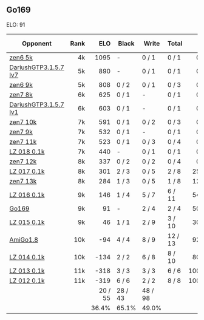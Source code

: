 ## Go169 ##

ELO: 91

Opponent | Rank | ELO | Black | Write | Total | Win rate
---------|-----:|----:|-------|-------|-------|-------:
[zen6 5k](zen6%205k.md) | 4k | 1095 | - | 0 / 1 | 0 / 1 | 0.0%
[DariushGTP3.1.5.7 lv7](DariushGTP3.1.5.7%20lv7.md) | 5k | 890 | - | 0 / 1 | 0 / 1 | 0.0%
[zen6 9k](zen6%209k.md) | 5k | 808 | 0 / 2 | 0 / 1 | 0 / 3 | 0.0%
[zen7 8k](zen7%208k.md) | 6k | 625 | 0 / 1 | - | 0 / 1 | 0.0%
[DariushGTP3.1.5.7 lv1](DariushGTP3.1.5.7%20lv1.md) | 6k | 603 | 0 / 1 | - | 0 / 1 | 0.0%
[zen7 10k](zen7%2010k.md) | 7k | 591 | 0 / 1 | 0 / 2 | 0 / 3 | 0.0%
[zen7 9k](zen7%209k.md) | 7k | 532 | 0 / 1 | - | 0 / 1 | 0.0%
[zen7 11k](zen7%2011k.md) | 7k | 523 | 0 / 1 | 0 / 3 | 0 / 4 | 0.0%
[LZ 018 0.1k](LZ%20018%200.1k.md) | 7k | 440 | - | 0 / 1 | 0 / 1 | 0.0%
[zen7 12k](zen7%2012k.md) | 8k | 337 | 0 / 2 | 0 / 2 | 0 / 4 | 0.0%
[LZ 017 0.1k](LZ%20017%200.1k.md) | 8k | 301 | 2 / 3 | 0 / 5 | 2 / 8 | 25.0%
[zen7 13k](zen7%2013k.md) | 8k | 284 | 1 / 3 | 0 / 5 | 1 / 8 | 12.5%
[LZ 016 0.1k](LZ%20016%200.1k.md) | 9k | 146 | 1 / 4 | 5 / 7 | 6 / 11 | 54.5%
[Go169](Go169.md) | 9k | 91 | - | 2 / 4 | 2 / 4 | 50.0%
[LZ 015 0.1k](LZ%20015%200.1k.md) | 9k | 46 | 1 / 1 | 2 / 9 | 3 / 10 | 30.0%
[AmiGo1.8](AmiGo1.8.md) | 10k | -94 | 4 / 4 | 8 / 9 | 12 / 13 | 92.3%
[LZ 014 0.1k](LZ%20014%200.1k.md) | 10k | -134 | 2 / 2 | 6 / 8 | 8 / 10 | 80.0%
[LZ 013 0.1k](LZ%20013%200.1k.md) | 11k | -318 | 3 / 3 | 3 / 3 | 6 / 6 | 100.0%
[LZ 012 0.1k](LZ%20012%200.1k.md) | 11k | -319 | 6 / 6 | 2 / 2 | 8 / 8 | 100.0%
 | | | 20 / 55 | 28 / 43 | 48 / 98 | 
 | | | 36.4% | 65.1% | 49.0% | 
